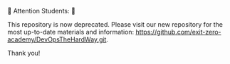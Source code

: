 🚨 Attention Students: 🚨

This repository is now deprecated.
Please visit our new repository for the most up-to-date materials and information: https://github.com/exit-zero-academy/DevOpsTheHardWay.git.

Thank you!